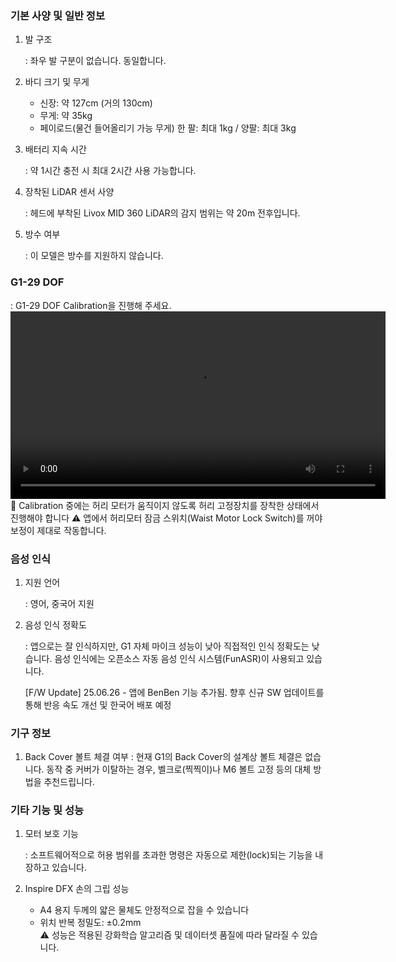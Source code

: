 ### 기본 사양 및 일반 정보
1. 발 구조  

    : 좌우 발 구분이 없습니다. 동일합니다.

2. 바디 크기 및 무게
    - 신장: 약 127cm (거의 130cm)
    - 무게: 약 35kg
    - 페이로드(물건 들어올리기 가능 무게) 한 팔: 최대 1kg / 양팔: 최대 3kg

3. 배터리 지속 시간  

    : 약 1시간 충전 시 최대 2시간 사용 가능합니다.

4. 장착된 LiDAR 센서 사양  

    : 헤드에 부착된 Livox MID 360 LiDAR의 감지 범위는 약 20m 전후입니다.

5. 방수 여부  

    : 이 모델은 방수를 지원하지 않습니다.

### G1-29 DOF
: G1-29 DOF Calibration을 진행해 주세요.  
<video width="600" controls>
  <source src="https://www.unitree.com/images/79d7c4a04e484ae8a3ff3a6e378f02fe.mp4" type="video/mp4">
</video>
🚨 Calibration 중에는 허리 모터가 움직이지 않도록 허리 고정장치를 장착한 상태에서 진행해야 합니다
⚠️ 앱에서 허리모터 잠금 스위치(Waist Motor Lock Switch)를 꺼야 보정이 제대로 작동합니다. 

### 음성 인식
1. 지원 언어  

    : 영어, 중국어 지원

2. 음성 인식 정확도  
    
    : 앱으로는 잘 인식하지만, G1 자체 마이크 성능이 낮아 직접적인 인식 정확도는 낮습니다. 음성 인식에는 오픈소스 자동 음성 인식 시스템(FunASR)이 사용되고 있습니다. 

    [F/W Update] 25.06.26 - 앱에 BenBen 기능 추가됨. 향후 신규 SW 업데이트를 통해 반응 속도 개선 및 한국어 배포 예정

### 기구 정보
1. Back Cover 볼트 체결 여부
: 현재 G1의 Back Cover의 설계상 볼트 체결은 없습니다. 동작 중 커버가 이탈하는 경우, 벨크로(찍찍이)나 M6 볼트 고정 등의 대체 방법을 추천드립니다. 

### 기타 기능 및 성능
1. 모터 보호 기능  

    : 소프트웨어적으로 허용 범위를 초과한 명령은 자동으로 제한(lock)되는 기능을 내장하고 있습니다.

2. Inspire DFX 손의 그립 성능
    - A4 용지 두께의 얇은 물체도 안정적으로 잡을 수 있습니다
    - 위치 반복 정밀도: ±0.2mm  
    ⚠️ 성능은 적용된 강화학습 알고리즘 및 데이터셋 품질에 따라 달라질 수 있습니다.